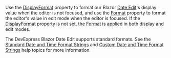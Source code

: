 Use the [DisplayFormat](https://docs.devexpress.com/Blazor/DevExpress.Blazor.DxDateEdit-1.DisplayFormat) property to format our Blazor [Date Edit](https://docs.devexpress.com/Blazor/DevExpress.Blazor.DxDateEdit-1)'s display value when the editor is not focused, and use the [Format](https://docs.devexpress.com/Blazor/DevExpress.Blazor.DxDateEdit-1.Format) property to format the editor's value in edit mode when the editor is focused. If the [DisplayFormat](https://docs.devexpress.com/Blazor/DevExpress.Blazor.DxDateEdit-1.DisplayFormat) property is not set, the [Format](https://docs.devexpress.com/Blazor/DevExpress.Blazor.DxDateEdit-1.Format) is applied in both display and edit modes.

The DevExpress Blazor Date Edit supports standard formats. See the [Standard Date and Time Format Strings](https://docs.microsoft.com/en-us/dotnet/standard/base-types/standard-date-and-time-format-strings) and [Custom Date and Time Format Strings](https://docs.microsoft.com/en-us/dotnet/standard/base-types/custom-date-and-time-format-strings) help topics for more information.
